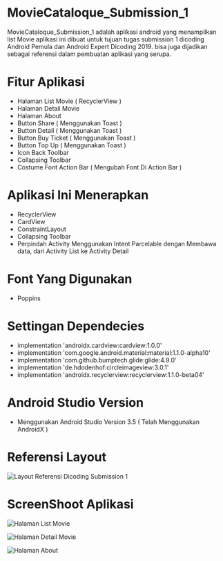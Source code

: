 # MovieCataloque_Submission_1
MovieCataloque_Submission_1 adalah aplikasi android yang menampilkan list Movie aplikasi ini dibuat untuk tujuan tugas submission 1 dicoding Android Pemula dan Android Expert Dicoding 2019.
bisa juga dijadikan sebagai referensi dalam pembuatan aplikasi yang serupa.

# Fitur Aplikasi
- Halaman List Movie ( RecyclerView )
- Halaman Detail Movie
- Halaman About
- Button Share ( Menggunakan Toast )
- Button Detail ( Menggunakan Toast )
- Button Buy Ticket ( Menggunakan Toast )
- Button Top Up ( Menggunakan Toast )
- Icon Back Toolbar
- Collapsing Toolbar
- Costume Font Action Bar ( Mengubah Font Di Action Bar )

# Aplikasi Ini Menerapkan
- RecyclerView
- CardView
- ConstraintLayout
- Collapsing Toolbar
- Perpindah Activity Menggunakan Intent Parcelable dengan Membawa data, dari Activity List ke Activity Detail

# Font Yang Digunakan
- Poppins

# Settingan Dependecies
- implementation 'androidx.cardview:cardview:1.0.0'
- implementation 'com.google.android.material:material:1.1.0-alpha10'
- implementation 'com.github.bumptech.glide:glide:4.9.0'
- implementation 'de.hdodenhof:circleimageview:3.0.1'
- implementation 'androidx.recyclerview:recyclerview:1.1.0-beta04'

# Android Studio Version
- Menggunakan Android Studio Version 3.5 ( Telah Menggunakan AndroidX )

# Referensi Layout
![Layout Referensi Dicoding Submission 1](https://user-images.githubusercontent.com/50509675/65590387-ea542080-dfb4-11e9-8900-1617ca201909.png)

# ScreenShoot Aplikasi
![Halaman List Movie](https://user-images.githubusercontent.com/50509675/65590743-7a926580-dfb5-11e9-8dfb-e6bb637a02fb.png)

![Halaman Detail Movie](https://user-images.githubusercontent.com/50509675/65590798-9138bc80-dfb5-11e9-9f60-1231cfd0e2ff.png)

![Halaman About](https://user-images.githubusercontent.com/50509675/65590841-a6155000-dfb5-11e9-9e71-4598cf41140d.png)



